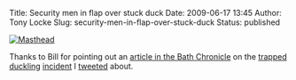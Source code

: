 Title: Security men in flap over stuck duck
Date: 2009-06-17 13:45
Author: Tony Locke
Slug: security-men-in-flap-over-stuck-duck
Status: published

[![Masthead](http://www.thisisbath.co.uk/images/274240/sitemastheadimage.gif)](http://www.thisisbath.co.uk/images/274240/sitemastheadimage.gif)  

Thanks to Bill for pointing out an [article in the Bath Chronicle](http://www.thisisbath.co.uk/news/Security-men-flap-stuck-duck/article-1073381-detail/article.html) on the [trapped](http://twitter.com/t_locke/status/2122991505) [duckling](http://twitter.com/t_locke/status/2123007715) [incident](http://twitter.com/t_locke/status/2123032734) I [tweeted](http://twitter.com/t_locke/status/2123052237) about.
